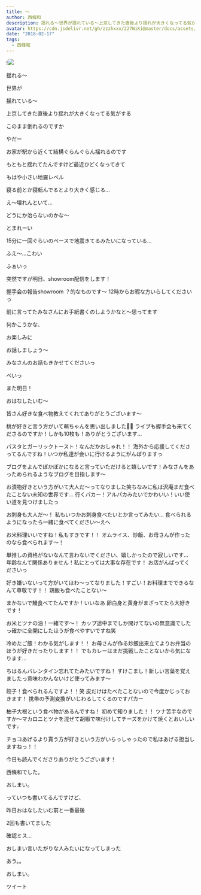 ```yaml
---
title: 〜
author: 西條和
description: 揺れる〜世界が揺れている〜上京してきた直後より揺れが大きくなってる気がするこのまま倒れるのですかやだー...
avatar: https://cdn.jsdelivr.net/gh/zzzhxxx/227WiKi@master/docs/assets/photo/avatar/nagomi.jpg
date: "2018-02-17"
tags:
  - 西條和
---
```


!![](https://cdn.jsdelivr.net/gh/zzzhxxx/227WiKi-image@master/blog-image/nagomi-2018-02-17_1.jpg)










揺れる〜






世界が






揺れている〜






上京してきた直後より揺れが大きくなってる気がする








このまま倒れるのですか




やだー













お家が駅から近くて結構ぐらんぐらん揺れるのです







もともと揺れてたんですけど最近ひどくなってきて






もはや小さい地震レベル







寝る前とか寝転んでるとより大きく感じる…







え〜壊れんといて…







どうにか治らないのかな〜







とまれーい





15分に一回ぐらいのペースで地震きてるみたいになっている…







ふえ〜…こわい












ふぁいっ






突然ですが明日、showroom配信をします！






握手会の報告showroom ？的なものです〜
12時からお暇な方いらしてくださいっ






前に言ってたみなさんにお手紙書くのしようかなと〜思ってます





何かこうかな、




お楽しみに





お話しましょう〜




みなさんのお話もきかせてくださいっ



ぺいっ





また明日！






おはなしたいむ〜





皆さん好きな食べ物教えてくれてありがとうございます〜



桃が好きと言う方がいて萌ちゃんを思い出しました🍑🐥
ライブも握手会も来てくださるのですか！しかも10枚も！ありがとうございます…





パスタとガーリックトースト！なんだかおしゃれ！！
海外から応援してくださってるんですね！いつか私達が会いに行けるようにがんばりますっ



ブログをよんでぽかぽかになると言っていただけると嬉しいです！みなさんをあっためられるようなブログを目指します〜





お漬物好きという方がいて大人だ〜ってなりました笑ちなみに私は沢庵まだ食べたことない未知の世界です…
行くパカー！アルパカみたいでかわいい！いい使い道を見つけましたっ





お刺身も大人だ〜！
私もいつかお刺身食べたいとか言ってみたい…
食べられるようになったら一緒に食べてください〜えへ




お米料理いいですね！私もすきです！！
オムライス、炒飯、お母さんが作ったのなら食べられます〜！





単推しの資格がないなんて言わないでください、嬉しかったので寂しいです…
年齢なんて関係ありません！私にとっては大事な存在です！
お店がんばってくださいっ





好き嫌いないって方がいてほわ〜ってなりました！すごい！お料理までできるなんて尊敬です！！
鶏飯も食べたことない〜




まかないで鰻食べてたんですか！いいなあ
卵白身と黄身がまざってたら大好きです！




お米とツナの油！一緒です〜！
カップ途中までしか開けてないの無意識でしたっ確かに全開にしたほうが食べやすいですね笑






冷めたご飯！わかる気がします！！
お母さんが作る炒飯出来立てよりお弁当のほうが好きだったりします！！
でもカレーはまだ挑戦したことないから気になります…



ちはるんバレンタイン忘れてたみたいですね！
すけこまし！新しい言葉を覚えましたっ意味わかんないけど使ってみます〜




餃子！食べられるんですよ！！笑
皮だけはたべたことないので今度かじっておきます！
携帯の予測変換がいじわるしてくるのですパカー





柚子大根という食べ物があるんですね！
初めて知りました！！
ツナ苦手なのですか〜マカロニとツナを混ぜて胡椒で味付けしてチーズをかけて焼くとおいしいです♩






チョコあげるより貰う方が好きという方がいらっしゃったので私はあげる担当しますねっ！！





今日も読んでくださりありがとうございます！





西條和でした。





おしまい。





っていつも書いてるんですけど、




昨日おはなしたいむ前と一番最後




2回も書いてました





確認ミス…




おしまい言いたがりな人みたいになってしまった




あう。。








おしまい。


ツイート



